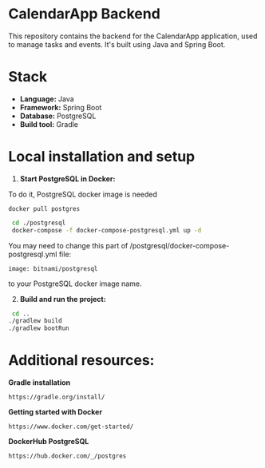 # CalendarApp Backend

This repository contains the backend for the CalendarApp application, used to manage tasks and events. It's built using Java and Spring Boot.

# Stack
* **Language:** Java
* **Framework:** Spring Boot
* **Database:** PostgreSQL
* **Build tool:** Gradle

# Local installation and setup

1. **Start PostgreSQL in Docker:**

To do it, PostgreSQL docker image is needed
```
docker pull postgres
```
```bash
 cd ./postgresql
 docker-compose -f docker-compose-postgresql.yml up -d
```
You may need to change this part of /postgresql/docker-compose-postgresql.yml file:
```
image: bitnami/postgresql
```
to your PostgreSQL docker image name.

2. **Build and run the project:**
```bash
 cd ..
./gradlew build
./gradlew bootRun
```

# Additional resources:
**Gradle installation**
```
https://gradle.org/install/
```

**Getting started with Docker**
```
https://www.docker.com/get-started/
```

**DockerHub PostgreSQL**
```
https://hub.docker.com/_/postgres
```